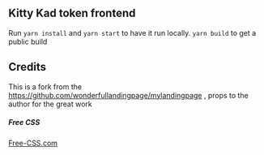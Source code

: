 ## Kitty Kad token frontend

Run `yarn install` and `yarn start` to have it run locally. `yarn build` to get a public build

## Credits

This is a fork from the https://github.com/wonderfullandingpage/mylandingpage , props to the author for the great work

##### Free CSS

<a href="https://www.free-css.com/assets/files/free-css-templates/preview/page234/interact/">Free-CSS.com </a>
